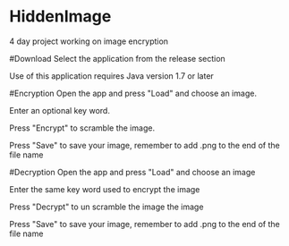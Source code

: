 # HiddenImage
4 day project working on image encryption

#Download
Select the application from the release section

Use of this application requires Java version 1.7 or later

#Encryption
Open the app and press "Load" and choose an image.

Enter an optional key word.

Press "Encrypt" to scramble the image.

Press "Save" to save your image, remember to add .png to the end of the file name

#Decryption
Open the app and press "Load" and choose an image

Enter the same key word used to encrypt the image

Press "Decrypt" to un scramble the image the image

Press "Save" to save your image, remember to add .png to the end of the file name
